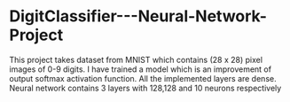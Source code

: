 # DigitClassifier---Neural-Network-Project
This project takes dataset from MNIST which contains (28 x 28) pixel images of 0-9 digits. I have trained a model which is an improvement of output softmax activation function. All the implemented layers are dense. Neural network contains 3 layers with 128,128 and 10 neurons respectively
